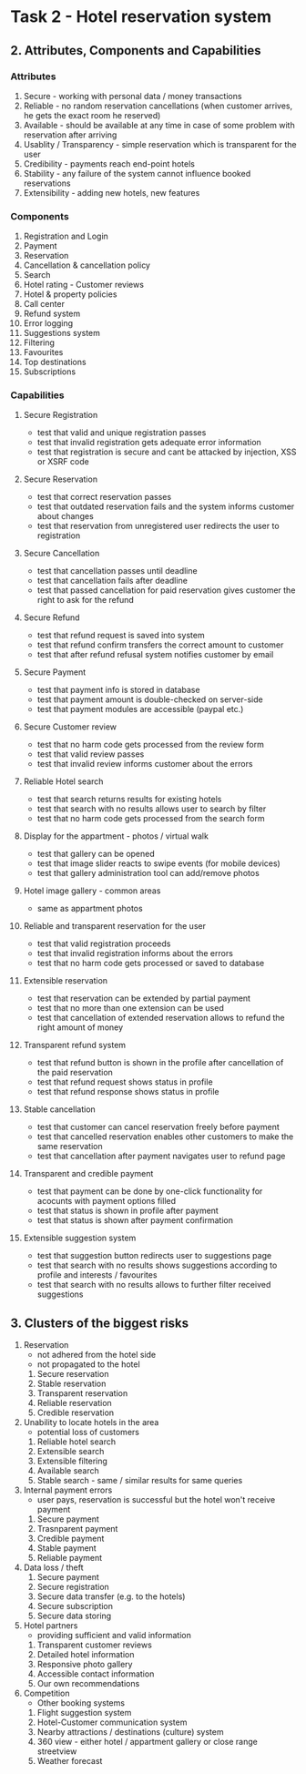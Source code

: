 # Task 2 - Hotel reservation system

## 2. Attributes, Components and Capabilities
 ### Attributes
  1. Secure - working with personal data / money transactions
  1. Reliable - no random reservation cancellations (when customer arrives, he gets the exact room he reserved)
  1. Available - should be available at any time in case of some problem with reservation after arriving
  1. Usablity / Transparency - simple reservation which is transparent for the user
  1. Credibility - payments reach end-point hotels 
  1. Stability - any failure of the system cannot influence booked reservations
  1. Extensibility - adding new hotels, new features
### Components
  1. Registration and Login
  1. Payment
  1. Reservation
  1. Cancellation & cancellation policy
  1. Search
  1. Hotel rating - Customer reviews
  1. Hotel & property policies
  1. Call center
  1. Refund system
  1. Error logging
  1. Suggestions system
  1. Filtering
  1. Favourites
  1. Top destinations
  1. Subscriptions
### Capabilities
  1. Secure Registration
     * test that valid and unique registration passes
     * test that invalid registration gets adequate error information
     * test that registration is secure and cant be attacked by injection, XSS or XSRF code
     
  1. Secure Reservation
     * test that correct reservation passes
     * test that outdated reservation fails and the system informs customer about changes
     * test that reservation from unregistered user redirects the user to registration

  1. Secure Cancellation
     * test that cancellation passes until deadline
     * test that cancellation fails after deadline
     * test that passed cancellation for paid reservation gives customer the right to ask for the refund

  1. Secure Refund
     * test that refund request is saved into system
     * test that refund confirm transfers the correct amount to customer
     * test that after refund refusal system notifies customer by email

  1. Secure Payment
     * test that payment info is stored in database
     * test that payment amount is double-checked on server-side
     * test that payment modules are accessible (paypal etc.)

  1. Secure Customer review
     * test that no harm code gets processed from the review form
     * test that valid review passes
     * test that invalid review informs customer about the errors

  1. Reliable Hotel search
     * test that search returns results for existing hotels
     * test that search with no results allows user to search by filter  
     * test that no harm code gets processed from the search form
 
  1. Display for the appartment - photos / virtual walk
     * test that gallery can be opened
     * test that image slider reacts to swipe events (for mobile devices)
     * test that gallery administration tool can add/remove photos
  
  1. Hotel image gallery - common areas
     * same as appartment photos
  
  1. Reliable and transparent reservation for the user
     * test that valid registration proceeds
     * test that invalid registration informs about the errors
     * test that no harm code gets processed or saved to database

  1. Extensible reservation
     * test that reservation can be extended by partial payment
     * test that no more than one extension can be used
     * test that cancellation of extended reservation allows to refund the right amount of money

  1. Transparent refund system
     * test that refund button is shown in the profile after cancellation of the paid reservation
     * test that refund request shows status in profile
     * test that refund response shows status in profile

  1. Stable cancellation
     * test that customer can cancel reservation freely before payment
     * test that cancelled reservation enables other customers to make the same reservation
     * test that cancellation after payment navigates user to refund page

  1. Transparent and credible payment
     * test that payment can be done by one-click functionality for acocunts with payment options filled
     * test that status is shown in profile after payment
     * test that status is shown after payment confirmation

  1. Extensible suggestion system
     * test that suggestion button redirects user to suggestions page
     * test that search with no results shows suggestions according to profile and interests / favourites
     * test that search with no results allows to further filter received suggestions
     
## 3. Clusters of the biggest risks
  1. Reservation 
      * not adhered from the hotel side
      * not propagated to the hotel
      1. Secure reservation
      1. Stable reservation
      1. Transparent reservation
      1. Reliable reservation
      1. Credible reservation
  1. Unability to locate hotels in the area
      * potential loss of customers
      1. Reliable hotel search
      1. Extensible search
      1. Extensible filtering
      1. Available search
      1. Stable search - same / similar results for same queries
  1. Internal payment errors 
      * user pays, reservation is successful but the hotel won't receive payment
      1. Secure payment
      1. Trasnparent payment
      1. Credible payment
      1. Stable payment
      1. Reliable payment
  1. Data loss / theft
      1. Secure payment
      1. Secure registration
      1. Secure data transfer (e.g. to the hotels)
      1. Secure subscription
      1. Secure data storing
  1. Hotel partners
      * providing sufficient and valid information 
      1. Transparent customer reviews
      1. Detailed hotel information
      1. Responsive photo gallery
      1. Accessible contact information
      1. Our own recommendations
  1. Competition
      * Other booking systems
      1. Flight suggestion system
      1. Hotel-Customer communication system
      1. Nearby attractions / destinations (culture) system
      1. 360 view - either hotel / appartment gallery or close range streetview
      1. Weather forecast

